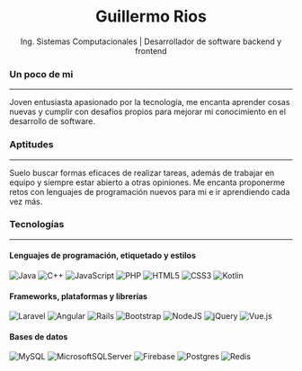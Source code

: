 <h1 align="center">Guillermo Rios</h1>
<p align="center">Ing. Sistemas Computacionales | Desarrollador de software backend y frontend</p>

### Un poco de mi
---
Joven entusiasta apasionado por la tecnología, me encanta aprender cosas nuevas y cumplir con desafíos propios para mejorar mi conocimiento en el desarrollo de software. 

### Aptitudes
---
Suelo buscar formas eficaces de realizar tareas, además de trabajar en equipo y siempre estar abierto a otras opiniones.
Me encanta proponerme retos con lenguajes de programación nuevos para mi e ir aprendiendo cada vez más.

### Tecnologías
---
#### Lenguajes de programación, etiquetado y estilos

![Java](https://img.shields.io/badge/java-%23ED8B00.svg?style=for-the-badge&logo=java&logoColor=white)	    ![C++](https://img.shields.io/badge/c++-%2300599C.svg?style=for-the-badge&logo=c%2B%2B&logoColor=white)           ![JavaScript](https://img.shields.io/badge/javascript-%23323330.svg?style=for-the-badge&logo=javascript&logoColor=%23F7DF1E)        ![PHP](https://img.shields.io/badge/php-%23777BB4.svg?style=for-the-badge&logo=php&logoColor=white) ![HTML5](https://img.shields.io/badge/html5-%23E34F26.svg?style=for-the-badge&logo=html5&logoColor=white) ![CSS3](https://img.shields.io/badge/css3-%231572B6.svg?style=for-the-badge&logo=css3&logoColor=white) ![Kotlin](https://img.shields.io/badge/kotlin-%230095D5.svg?style=for-the-badge&logo=kotlin&logoColor=white)

#### Frameworks, plataformas y librerías
![Laravel](https://img.shields.io/badge/laravel-%23FF2D20.svg?style=for-the-badge&logo=laravel&logoColor=white) ![Angular](https://img.shields.io/badge/angular-%23DD0031.svg?style=for-the-badge&logo=angular&logoColor=white)  ![Rails](https://img.shields.io/badge/rails-%23CC0000.svg?style=for-the-badge&logo=ruby-on-rails&logoColor=white) ![Bootstrap](https://img.shields.io/badge/bootstrap-%23563D7C.svg?style=for-the-badge&logo=bootstrap&logoColor=white) ![NodeJS](https://img.shields.io/badge/node.js-6DA55F?style=for-the-badge&logo=node.js&logoColor=white) ![jQuery](https://img.shields.io/badge/jquery-%230769AD.svg?style=for-the-badge&logo=jquery&logoColor=white) ![Vue.js](https://img.shields.io/badge/vuejs-%2335495e.svg?style=for-the-badge&logo=vuedotjs&logoColor=%234FC08D)

#### Bases de datos 
![MySQL](https://img.shields.io/badge/mysql-%2300f.svg?style=for-the-badge&logo=mysql&logoColor=white) ![MicrosoftSQLServer](https://img.shields.io/badge/Microsoft%20SQL%20Sever-CC2927?style=for-the-badge&logo=microsoft%20sql%20server&logoColor=white) ![Firebase](https://img.shields.io/badge/firebase-%23039BE5.svg?style=for-the-badge&logo=firebase) ![Postgres](https://img.shields.io/badge/postgres-%23316192.svg?style=for-the-badge&logo=postgresql&logoColor=white) ![Redis](https://img.shields.io/badge/redis-%23DD0031.svg?style=for-the-badge&logo=redis&logoColor=white)

